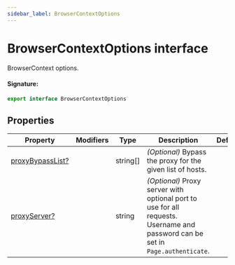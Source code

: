 ```yaml
---
sidebar_label: BrowserContextOptions
---
```


# BrowserContextOptions interface

BrowserContext options.

#### Signature:

```typescript
export interface BrowserContextOptions
```

## Properties

| Property                                                                 | Modifiers | Type       | Description                                                                                                                                    | Default |
| ------------------------------------------------------------------------ | --------- | ---------- | ---------------------------------------------------------------------------------------------------------------------------------------------- | ------- |
| [proxyBypassList?](./puppeteer.browsercontextoptions.proxybypasslist.md) |           | string\[\] | <i>(Optional)</i> Bypass the proxy for the given list of hosts.                                                                                |         |
| [proxyServer?](./puppeteer.browsercontextoptions.proxyserver.md)         |           | string     | <i>(Optional)</i> Proxy server with optional port to use for all requests. Username and password can be set in <code>Page.authenticate</code>. |         |
